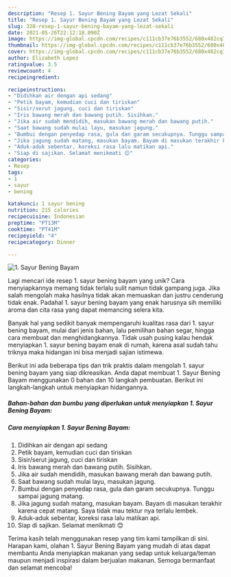 ```yaml
---
description: "Resep 1. Sayur Bening Bayam yang Lezat Sekali"
title: "Resep 1. Sayur Bening Bayam yang Lezat Sekali"
slug: 328-resep-1-sayur-bening-bayam-yang-lezat-sekali
date: 2021-05-26T22:12:18.090Z
image: https://img-global.cpcdn.com/recipes/c111cb37e76b3552/680x482cq70/1-sayur-bening-bayam-foto-resep-utama.jpg
thumbnail: https://img-global.cpcdn.com/recipes/c111cb37e76b3552/680x482cq70/1-sayur-bening-bayam-foto-resep-utama.jpg
cover: https://img-global.cpcdn.com/recipes/c111cb37e76b3552/680x482cq70/1-sayur-bening-bayam-foto-resep-utama.jpg
author: Elizabeth Lopez
ratingvalue: 3.5
reviewcount: 4
recipeingredient:

recipeinstructions:
- "Didihkan air dengan api sedang"
- "Petik bayam, kemudian cuci dan tiriskan"
- "Sisir/serut jagung, cuci dan tiriskan"
- "Iris bawang merah dan bawang putih. Sisihkan."
- "Jika air sudah mendidih, masukan bawang merah dan bawang putih."
- "Saat bawang sudah mulai layu, masukan jagung."
- "Bumbui dengan penyedap rasa, gula dan garam secukupnya. Tunggu sampai jagung matang."
- "Jika jagung sudah matang, masukan bayam. Bayam di masukan terakhir karena cepat matang. Saya tidak mau tektur nya terlalu lembek."
- "Aduk-aduk sebentar, koreksi rasa lalu matikan api."
- "Siap di sajikan. Selamat menikmati 😊"
categories:
- Resep
tags:
- 1
- sayur
- bening

katakunci: 1 sayur bening 
nutrition: 215 calories
recipecuisine: Indonesian
preptime: "PT13M"
cooktime: "PT41M"
recipeyield: "4"
recipecategory: Dinner

---
```



![1. Sayur Bening Bayam](https://img-global.cpcdn.com/recipes/c111cb37e76b3552/680x482cq70/1-sayur-bening-bayam-foto-resep-utama.jpg)

Lagi mencari ide resep 1. sayur bening bayam yang unik? Cara menyiapkannya memang tidak terlalu sulit namun tidak gampang juga. Jika salah mengolah maka hasilnya tidak akan memuaskan dan justru cenderung tidak enak. Padahal 1. sayur bening bayam yang enak harusnya sih memiliki aroma dan cita rasa yang dapat memancing selera kita.

Banyak hal yang sedikit banyak mempengaruhi kualitas rasa dari 1. sayur bening bayam, mulai dari jenis bahan, lalu pemilihan bahan segar, hingga cara membuat dan menghidangkannya. Tidak usah pusing kalau hendak menyiapkan 1. sayur bening bayam enak di rumah, karena asal sudah tahu triknya maka hidangan ini bisa menjadi sajian istimewa.




Berikut ini ada beberapa tips dan trik praktis dalam mengolah 1. sayur bening bayam yang siap dikreasikan. Anda dapat membuat 1. Sayur Bening Bayam menggunakan 0 bahan dan 10 langkah pembuatan. Berikut ini langkah-langkah untuk menyiapkan hidangannya.

<!--inarticleads1-->

##### Bahan-bahan dan bumbu yang diperlukan untuk menyiapkan 1. Sayur Bening Bayam:





<!--inarticleads2-->

##### Cara menyiapkan 1. Sayur Bening Bayam:

1. Didihkan air dengan api sedang
1. Petik bayam, kemudian cuci dan tiriskan
1. Sisir/serut jagung, cuci dan tiriskan
1. Iris bawang merah dan bawang putih. Sisihkan.
1. Jika air sudah mendidih, masukan bawang merah dan bawang putih.
1. Saat bawang sudah mulai layu, masukan jagung.
1. Bumbui dengan penyedap rasa, gula dan garam secukupnya. Tunggu sampai jagung matang.
1. Jika jagung sudah matang, masukan bayam. Bayam di masukan terakhir karena cepat matang. Saya tidak mau tektur nya terlalu lembek.
1. Aduk-aduk sebentar, koreksi rasa lalu matikan api.
1. Siap di sajikan. Selamat menikmati 😊




Terima kasih telah menggunakan resep yang tim kami tampilkan di sini. Harapan kami, olahan 1. Sayur Bening Bayam yang mudah di atas dapat membantu Anda menyiapkan makanan yang sedap untuk keluarga/teman maupun menjadi inspirasi dalam berjualan makanan. Semoga bermanfaat dan selamat mencoba!
